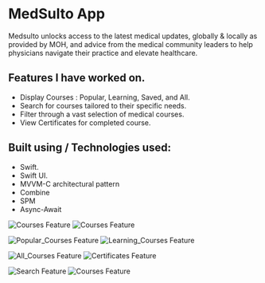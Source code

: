 # MedSulto App

Medsulto unlocks access to the latest medical updates, globally & locally as provided by MOH, and advice from the medical community leaders to help physicians navigate their practice and elevate healthcare.


## Features I have worked on.

- Display Courses : Popular, Learning, Saved, and All.
- Search for courses tailored to their specific needs.
- Filter through a vast selection of medical courses.
- View Certificates for completed course.

## Built using / Technologies used:
* Swift.
* Swift UI.
* MVVM-C architectural pattern
* Combine
* SPM
* Async-Await


![Courses Feature](images/screen1.png)      ![Courses Feature](images/screen2.png)
  
![Popular_Courses Feature](images/popularCoursesScreen.png)      ![Learning_Courses Feature](images/continueLearningScreen.png)

![All_Courses Feature](images/allCoursesScreen.png)      ![Certificates Feature](images/certificatesScreen.png)
  
![Search Feature](images/filter.png)      ![Courses Feature](images/filter2.png)

